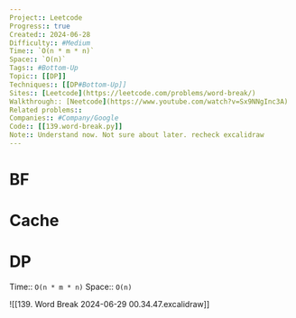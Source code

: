 ```yaml
---
Project:: Leetcode
Progress:: true
Created:: 2024-06-28
Difficulty:: #Medium 
Time:: `O(n * m * n)`
Space:: `O(n)`
Tags:: #Bottom-Up 
Topic:: [[DP]]
Techniques:: [[DP#Bottom-Up]]
Sites:: [Leetcode](https://leetcode.com/problems/word-break/)
Walkthrough:: [Neetcode](https://www.youtube.com/watch?v=Sx9NNgInc3A)
Related problems:: 
Companies:: #Company/Google 
Code:: [[139.word-break.py]]
Note:: Understand now. Not sure about later. recheck excalidraw
---
```


# BF

# Cache

# DP

Time:: `O(n * m * n)`
Space:: `O(n)`

![[139. Word Break 2024-06-29 00.34.47.excalidraw]]